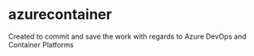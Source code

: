 # azurecontainer
Created to commit and save the work with regards to Azure DevOps and Container Platforms
